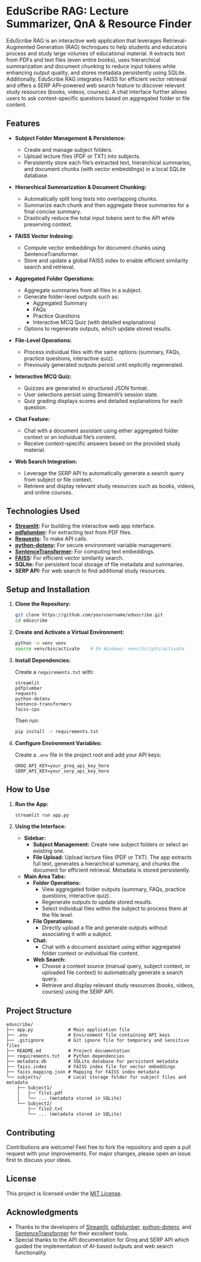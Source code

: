 # EduScribe RAG: Lecture Summarizer, QnA & Resource Finder

EduScribe RAG is an interactive web application that leverages Retrieval-Augmented Generation (RAG) techniques to help students and educators process and study large volumes of educational material. It extracts text from PDFs and text files (even entire books), uses hierarchical summarization and document chunking to reduce input tokens while enhancing output quality, and stores metadata persistently using SQLite. Additionally, EduScribe RAG integrates FAISS for efficient vector retrieval and offers a SERP API–powered web search feature to discover relevant study resources (books, videos, courses). A chat interface further allows users to ask context-specific questions based on aggregated folder or file content.

## Features

- **Subject Folder Management & Persistence:**
  - Create and manage subject folders.
  - Upload lecture files (PDF or TXT) into subjects.
  - Persistently store each file’s extracted text, hierarchical summaries, and document chunks (with vector embeddings) in a local SQLite database.

- **Hierarchical Summarization & Document Chunking:**
  - Automatically split long texts into overlapping chunks.
  - Summarize each chunk and then aggregate these summaries for a final concise summary.
  - Drastically reduce the total input tokens sent to the API while preserving context.

- **FAISS Vector Indexing:**
  - Compute vector embeddings for document chunks using SentenceTransformer.
  - Store and update a global FAISS index to enable efficient similarity search and retrieval.

- **Aggregated Folder Operations:**
  - Aggregate summaries from all files in a subject.
  - Generate folder-level outputs such as:
    - Aggregated Summary
    - FAQs
    - Practice Questions
    - Interactive MCQ Quiz (with detailed explanations)
  - Options to regenerate outputs, which update stored results.

- **File-Level Operations:**
  - Process individual files with the same options (summary, FAQs, practice questions, interactive quiz).
  - Previously generated outputs persist until explicitly regenerated.

- **Interactive MCQ Quiz:**
  - Quizzes are generated in structured JSON format.
  - User selections persist using Streamlit’s session state.
  - Quiz grading displays scores and detailed explanations for each question.

- **Chat Feature:**
  - Chat with a document assistant using either aggregated folder context or an individual file’s content.
  - Receive context-specific answers based on the provided study material.

- **Web Search Integration:**
  - Leverage the SERP API to automatically generate a search query from subject or file context.
  - Retrieve and display relevant study resources such as books, videos, and online courses.

## Technologies Used

- **[Streamlit](https://streamlit.io/):** For building the interactive web app interface.
- **[pdfplumber](https://github.com/jsvine/pdfplumber):** For extracting text from PDF files.
- **[Requests](https://docs.python-requests.org/):** To make API calls.
- **[python-dotenv](https://pypi.org/project/python-dotenv/):** For secure environment variable management.
- **[SentenceTransformer](https://www.sbert.net/):** For computing text embeddings.
- **[FAISS](https://github.com/facebookresearch/faiss):** For efficient vector similarity search.
- **SQLite:** For persistent local storage of file metadata and summaries.
- **SERP API:** For web search to find additional study resources.

## Setup and Installation

1. **Clone the Repository:**

   ```bash
   git clone https://github.com/yourusername/eduscribe.git
   cd eduscribe
   ```

2. **Create and Activate a Virtual Environment:**

   ```bash
   python -m venv venv
   source venv/bin/activate    # On Windows: venv\Scripts\activate
   ```

3. **Install Dependencies:**

   Create a `requirements.txt` with:

   ```
   streamlit
   pdfplumber
   requests
   python-dotenv
   sentence-transformers
   faiss-cpu
   ```

   Then run:

   ```bash
   pip install -r requirements.txt
   ```

4. **Configure Environment Variables:**

   Create a `.env` file in the project root and add your API keys:

   ```dotenv
   GROQ_API_KEY=your_groq_api_key_here
   SERP_API_KEY=your_serp_api_key_here
   ```

## How to Use

1. **Run the App:**

   ```bash
   streamlit run app.py
   ```

2. **Using the Interface:**
   - **Sidebar:**
     - **Subject Management:** Create new subject folders or select an existing one.
     - **File Upload:** Upload lecture files (PDF or TXT). The app extracts full text, generates a hierarchical summary, and chunks the document for efficient retrieval. Metadata is stored persistently.
   - **Main Area Tabs:**
     - **Folder Operations:**
       - View aggregated folder outputs (summary, FAQs, practice questions, interactive quiz).
       - Regenerate outputs to update stored results.
       - Select individual files within the subject to process them at the file level.
     - **File Operations:**
       - Directly upload a file and generate outputs without associating it with a subject.
     - **Chat:**
       - Chat with a document assistant using either aggregated folder context or individual file content.
     - **Web Search:**
       - Choose a context source (manual query, subject context, or uploaded file context) to automatically generate a search query.
       - Retrieve and display relevant study resources (books, videos, courses) using the SERP API.

## Project Structure

```
eduscribe/
├── app.py             # Main application file
├── .env               # Environment file containing API keys
├── .gitignore         # Git ignore file for temporary and sensitive files
├── README.md          # Project documentation
├── requirements.txt   # Python dependencies
├── metadata.db        # SQLite database for persistent metadata
├── faiss.index        # FAISS index file for vector embeddings
├── faiss_mapping.json # Mapping for FAISS index metadata
└── subjects/          # Local storage folder for subject files and metadata
    ├── Subject1/
    │   ├── file1.pdf
    │   └── ... (metadata stored in SQLite)
    └── Subject2/
        ├── file2.txt
        └── ... (metadata stored in SQLite)
```

## Contributing

Contributions are welcome! Feel free to fork the repository and open a pull request with your improvements. For major changes, please open an issue first to discuss your ideas.

## License

This project is licensed under the [MIT License](LICENSE).

## Acknowledgments

- Thanks to the developers of [Streamlit](https://streamlit.io/), [pdfplumber](https://github.com/jsvine/pdfplumber), [python-dotenv](https://pypi.org/project/python-dotenv/), and [SentenceTransformer](https://www.sbert.net/) for their excellent tools.
- Special thanks to the API documentation for Groq and SERP API which guided the implementation of AI-based outputs and web search functionality.
